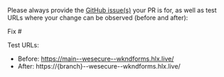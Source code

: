 Please always provide the [GitHub issue(s)](../issues) your PR is for, as well as test URLs where your change can be observed (before and after):

Fix #<gh-issue-id>

Test URLs:
- Before: https://main--wesecure--wkndforms.hlx.live/
- After: https://{branch}--wesecure--wkndforms.hlx.live/
